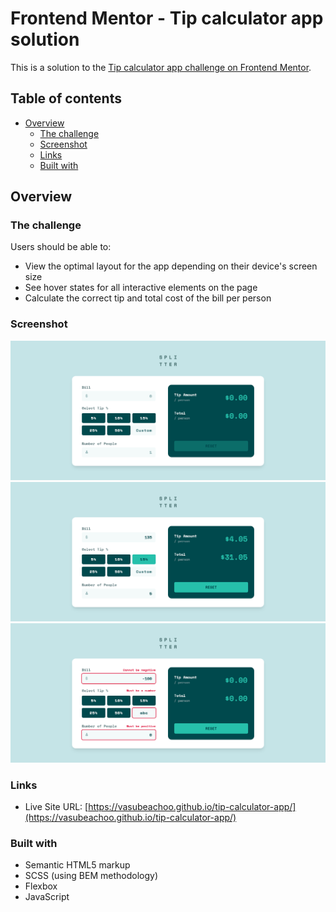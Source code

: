 # Frontend Mentor - Tip calculator app solution

This is a solution to the [Tip calculator app challenge on Frontend Mentor](https://www.frontendmentor.io/challenges/tip-calculator-app-ugJNGbJUX).

## Table of contents

- [Overview](#overview)
  - [The challenge](#the-challenge)
  - [Screenshot](#screenshot)
  - [Links](#links)
  - [Built with](#built-with)

## Overview

### The challenge

Users should be able to:

- View the optimal layout for the app depending on their device's screen size
- See hover states for all interactive elements on the page
- Calculate the correct tip and total cost of the bill per person

### Screenshot

![](./images/screenshot1.png)
![](./images/screenshot2.png)
![](./images/screenshot3.png)

### Links

- Live Site URL: [https://vasubeachoo.github.io/tip-calculator-app/](https://vasubeachoo.github.io/tip-calculator-app/)

### Built with

- Semantic HTML5 markup
- SCSS (using BEM methodology)
- Flexbox
- JavaScript
